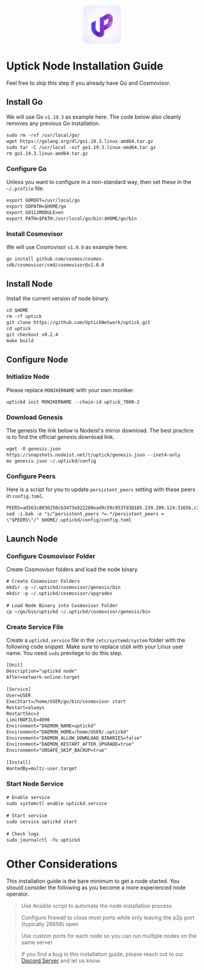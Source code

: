 <p align="center">
  <img height="100" height="auto" src="https://raw.githubusercontent.com/Nodeist/Kurulumlar/main/logos/uptick.png">
</p>



# Uptick Node Installation Guide
Feel free to skip this step if you already have Go and Cosmovisor.


## Install Go
We will use Go `v1.19.3` as example here. The code below also cleanly removes any previous Go installation.

```
sudo rm -rvf /usr/local/go/
wget https://golang.org/dl/go1.19.3.linux-amd64.tar.gz
sudo tar -C /usr/local -xzf go1.19.3.linux-amd64.tar.gz
rm go1.19.3.linux-amd64.tar.gz
```

### Configure Go
Unless you want to configure in a non-standard way, then set these in the `~/.profile` file.

```
export GOROOT=/usr/local/go
export GOPATH=$HOME/go
export GO111MODULE=on
export PATH=$PATH:/usr/local/go/bin:$HOME/go/bin
```


### Install Cosmovisor
We will use Cosmovisor `v1.0.0` as example here.

```
go install github.com/cosmos/cosmos-sdk/cosmovisor/cmd/cosmovisor@v1.0.0
```

## Install Node
Install the current version of node binary.

```
cd $HOME
rm -rf uptick
git clone https://github.com/UptickNetwork/uptick.git
cd uptick
git checkout v0.2.4
make build
```

## Configure Node
### Initialize Node
Please replace `MONIKERNAME` with your own moniker.

```
uptickd init MONIKERNAME --chain-id uptick_7000-2
```

### Download Genesis
The genesis file link below is Nodeist's mirror download. The best practice is to find the official genesis download link.

```
wget -O genesis.json https://snapshots.nodeist.net/t/uptick/genesis.json --inet4-only
mv genesis.json ~/.uptickd/config
```

### Configure Peers
Here is a script for you to update `persistent_peers` setting with these peers in `config.toml`.
```
PEERS=ad563c8036250cb34f3e822280ead9c59c9537d3@185.239.209.124:31656,c32b90dee067d3dce129d1765c54d926ea270fb7@146.148.7.75:15656,5badbf826e75a2afc216023dd2e7b8ad0eeb9fa6@136.243.88.91:7060,7849e4320385434b0828a3e0206a3b69767393f6@65.109.91.227:26656,3ac3a67c7caf0263d794eff6c6759fa32a986309@65.109.49.111:46656,1c66685cbf5c8dc0a739eb57c896d35eb2eed17c@141.94.139.233:28656,18f89c33d7a070ad1dcde227f4a3dcfb435c6c7f@89.117.49.65:26656,6b5375296e81501b0db0a34a7a04f39520400214@65.108.45.200:27565,099077c1ee8139e38f2c7961ae41ac3554cf67a1@85.190.254.14:15656,1eee80b5cda2b1c3bcab199d9aca24f48cb903da@46.4.121.72:15656,eabf0b54204ef9a881665c6884ebfee86922c915@35.239.229.233:15656,e8704845eaa0f3d39fcdc9c4065f3beb344384db@142.132.152.46:27656,d5bad0f321d477eb4bb01474db90ebb1dbc03bc4@35.240.90.251:26656,8f6fbc1a1119f5827e1768aca3577724460fb61f@157.90.213.40:26656,7d0f2b6860cb1b8fd522a466970c8385da2c89a3@65.108.232.174:15656,f98d3a7fef176406e84c5c9a8dd0698fc3dee5b1@83.171.249.165:31656,29f6fee3545bd63cc7abf46c05d82d952d3d112d@38.242.216.89:26656,1e34e47eeaaa8f78f3d866ef4ce43a1d224dcdef@185.193.66.67:31656,78fa616bb67efd86e48529fde26309681ee213b6@65.108.199.222:26636,7a1f08486cd519270b3aeab7c6c4abf2cc07d22b@46.17.250.145:60856,1f96655ed716ecace89f06f10bc10fad14b9fe61@51.89.232.234:27916,2d892493335b4bb1582dabcaa1e832bcba041e79@95.217.4.62:26656,45f58ce671967a10933ea3e2279be03f0ebcb42c@85.114.134.219:16656,0afb5ce897e69eec34fb32bf87f4a2f93f79e0b3@65.109.65.210:30656,cbc8bb35fc3972366a93cacf094a695da7e5f2fe@34.122.18.10:15656,b1d03edfc52afefb44b706f7a2c33c6a978a48f2@65.109.92.166:15656,e235147df1089a6d2bec6132af6512cfc859791e@65.21.225.58:27656,b9d3fe835ded0b93c39befad43fb3c4964ae740f@91.195.101.100:26656,5d540990a9fd7f36584f1473bf2a5746ffffece4@65.108.13.185:27464,d3441672ea7cc417449ea8e49b4b29fb06a3c869@85.239.244.129:26656,a6168ac0c8ed11eeeffd75154d64c2fb3de433b1@65.109.88.180:30656,20aaf646f9c766a8b81d838554ba6e593122ed1f@46.4.122.236:36656,a3b3712dfd366c5c39f6a6b3265c88c4166da86a@161.97.93.245:26661,b483acbcae7ccd1244f588144245e9d1124c3de5@88.99.56.200:26666,b724c8cb32bac64cbeb6bbde5906ecd5bb111feb@149.102.142.198:31656,38fc28d774d8a0abb405c1440880928bdb4aab2d@142.132.199.236:15656,40a93c4be9e2dcb155d60e174c0e00d6808283e7@65.109.52.56:26656,e9b37cb6a5743ca1793af119f53b91cf5892fb45@65.109.88.251:34656,49c9876d8ad31ccfd3a169fa93d568ceec946476@65.108.229.46:26656,1bb6d67af0dd1d452e294e9df430d07bccefe502@185.215.167.241:26656,570a72436a64ecf88e1dc51d7804fae114e12fff@162.55.245.219:15656,c7494393eefd3e7e87a49884f5a8bdbe74e552d5@176.124.31.151:26656,d15d0b19bcdf7ffa592b04de5362f5def6b20aa0@65.21.204.46:26667,9b7b2fb9d1416f9feadf5a58b29de0bc150d974d@37.187.144.187:26656,821cec653e1bdcd6e0ea7db62ddc65e7dae9fc5b@190.2.136.58:26656,7dace139a0389ca95c5eda64ddf19a01e6d60d02@95.214.52.206:26656,33de15e925c8bd20f01413b9fcf44562b488eb85@65.108.234.11:15656,f58fd7ff25183e7e0dc3c35e667641129a8bc2cd@144.76.27.79:26656,40ffd59440b11d63bfb8e20cfed5b36f282a06b3@154.12.238.247:31656,e213d0a9c203c45e8bf89bd2247b1ba1d2b3691b@185.239.208.131:31656
sed -i.bak -e "s/^persistent_peers *=.*/persistent_peers = \"$PEERS\"/" $HOME/.uptickd/config/config.toml
```

## Launch Node
### Configure Cosmovisor Folder
Create Cosmovisor folders and load the node binary.

```
# Create Cosmovisor Folders
mkdir -p ~/.uptickd/cosmovisor/genesis/bin
mkdir -p ~/.uptickd/cosmovisor/upgrades

# Load Node Binary into Cosmovisor Folder
cp ~/go/bin/uptickd ~/.uptickd/cosmovisor/genesis/bin
```

### Create Service File
Create a `uptickd.service` file in the `/etc/systemd/system` folder with the following code snippet. Make sure to replace `USER` with your Linux user name. You need `sudo` previlege to do this step.

```
[Unit]
Description="uptickd node"
After=network-online.target

[Service]
User=USER
ExecStart=/home/USER/go/bin/cosmovisor start
Restart=always
RestartSec=3
LimitNOFILE=4096
Environment="DAEMON_NAME=uptickd"
Environment="DAEMON_HOME=/home/USER/.uptickd"
Environment="DAEMON_ALLOW_DOWNLOAD_BINARIES=false"
Environment="DAEMON_RESTART_AFTER_UPGRADE=true"
Environment="UNSAFE_SKIP_BACKUP=true"

[Install]
WantedBy=multi-user.target
```

### Start Node Service
```
# Enable service
sudo systemctl enable uptickd.service

# Start service
sudo service uptickd start

# Check logs
sudo journalctl -fu uptickd
```

# Other Considerations
This installation guide is the bare minimum to get a node started. You should consider the following as you become a more experienced node operator.

> Use Ansible script to automate the node installation process

> Configure firewall to close most ports while only leaving the p2p port (typically 26656) open

> Use custom ports for each node so you can run multiple nodes on the same server

> If you find a bug in this installation guide, please reach out to our [Discord Server](https://discord.gg/yV2nEunsTY) and let us know.
